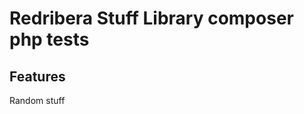 Redribera Stuff Library composer php tests
============================================

Features
--------

Random stuff


